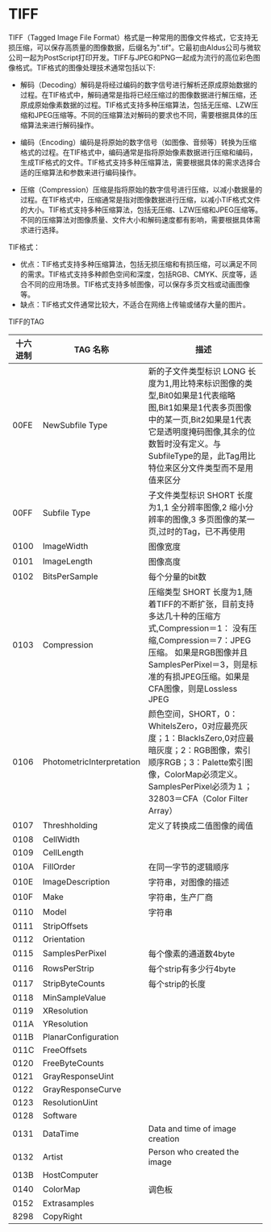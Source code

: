 # TIFF
TIFF（Tagged Image File Format）格式是一种常用的图像文件格式，它支持无损压缩，可以保存高质量的图像数据，后缀名为".tif"。它最初由Aldus公司与微软公司一起为PostScript打印开发。TIFF与JPEG和PNG一起成为流行的高位彩色图像格式。TIF格式的图像处理技术通常包括以下:

- 解码（Decoding）解码是将经过编码的数字信号进行解析还原成原始数据的过程。在TIF格式中，解码通常是指将已经压缩过的图像数据进行解压缩，还原成原始像素数据的过程。TIF格式支持多种压缩算法，包括无压缩、LZW压缩和JPEG压缩等。不同的压缩算法对解码的要求也不同，需要根据具体的压缩算法来进行解码操作。

- 编码（Encoding）编码是将原始的数字信号（如图像、音频等）转换为压缩格式的过程。在TIF格式中，编码通常是指将原始像素数据进行压缩和编码，生成TIF格式的文件。TIF格式支持多种压缩算法，需要根据具体的需求选择合适的压缩算法和参数来进行编码操作。

- 压缩（Compression）压缩是指将原始的数字信号进行压缩，以减小数据量的过程。在TIF格式中，压缩通常是指对图像数据进行压缩，以减小TIF格式文件的大小。TIF格式支持多种压缩算法，包括无压缩、LZW压缩和JPEG压缩等。不同的压缩算法对图像质量、文件大小和解码速度都有影响，需要根据具体需求进行选择。


TIF格式：
- 优点：TIF格式支持多种压缩算法，包括无损压缩和有损压缩，可以满足不同的需求。TIF格式支持多种颜色空间和深度，包括RGB、CMYK、灰度等，适合不同的应用场景。TIF格式支持多帧图像，可以保存多页文档或动画图像等。
- 缺点：TIF格式文件通常比较大，不适合在网络上传输或储存大量的图片。

TIFF的TAG

| 十六进制 | TAG 名称 | 描述 |
| -------- | -------- | ---- |
| 00FE     | NewSubfile Type | 新的子文件类型标识 LONG 长度为1,用比特来标识图像的类型,Bit0如果是1代表缩略图,Bit1如果是1代表多页图像中的某一页,Bit2如果是1代表它是透明度掩码图像,其余的位数暂时没有定义。与SubfileType的是，此Tag用比特位来区分文件类型而不是用值来区分 |
| 00FF     | Subfile Type | 子文件类型标识 SHORT 长度为1,1 全分辨率图像,2 缩小分辨率的图像,3 多页图像的某一页,过时的Tag，已不再使用 |
| 0100     | ImageWidth | 图像宽度 |
| 0101     | ImageLength | 图像高度                                                     |
| 0102     | BitsPerSample | 每个分量的bit数 |
| 0103     | Compression | 压缩类型 SHORT 长度为1,随着TIFF的不断扩张，目前支持多达几十种的压缩方式,Compression＝1： 没有压缩,Compression＝7：JPEG压缩。 如果是RGB图像并且SamplesPerPixel＝3，则是标准的有损JPEG压缩。如果是CFA图像，则是Lossless JPEG |
| 0106     | PhotometricInterpretation | 颜色空间，SHORT，0：WhitelsZero，0对应最亮灰度；1：BlacklsZero,0对应最暗灰度；2：RGB图像，索引顺序RGB；3：Palette索引图像，ColorMap必须定义。SamplesPerPixel必须为１；32803＝CFA（Color Filter Array） |
| 0107     | Threshholding | 定义了转换成二值图像的阈值 |
| 0108     | CellWidth |      |
| 0109     | CellLength |      |
| 010A     | FillOrder | 在同一字节的逻辑顺序 |
| 010E     | ImageDescription | 字符串，对图像的描述 |
| 010F     | Make | 字符串，生产厂商 |
| 0110     | Model | 字符串 |
| 0111     | StripOffsets |      |
| 0112     | Orientation |      |
| 0115     | SamplesPerPixel | 每个像素的通道数4byte |
| 0116     | RowsPerStrip | 每个strip有多少行4byte |
| 0117     | StripByteCounts | 每个strip的长度 |
| 0118     | MinSampleValue |      |
| 0119     | XResolution |      |
| 011A     | YResolution |      |
| 011B     | PlanarConfiguration |      |
| 011C     | FreeOffsets |      |
| 0120     | FreeByteCounts |      |
| 0121     | GrayResponseUint |      |
| 0122     | GrayResponseCurve |      |
| 0123     | ResolutionUint |      |
| 0128     | Software |      |
| 0131     | DataTime | Data and time of image creation |
| 0132     | Artist | Person who created the image |
| 013B     | HostComputer |  |
| 0140     | ColorMap | 调色板 |
| 0152     | Extrasamples |      |
| 8298     |   CopyRight       |      |



